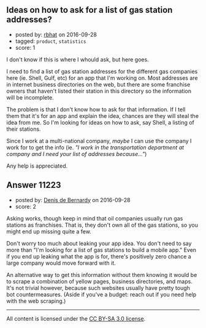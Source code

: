 ## Ideas on how to ask for a list of gas station addresses?

- posted by: [rbhat](https://stackexchange.com/users/2967721/rbhat) on 2016-09-28
- tagged: `product`, `statistics`
- score: 1

I don't know if this is where I whould ask, but here goes.

I need to find a list of gas station addresses for the different gas companies here (ie. Shell, Gulf, etc) for an app that I'm working on. Most addresses are in internet business directories on the web, but there are some franchise owners that haven't listed their station in this directory so the information will be incomplete.

The problem is that I don't know how to ask for that information. If I tell them that it's for an app and explain the idea, chances are they will steal the idea from me. So I'm looking for ideas on how to ask, say Shell, a listing of their stations.

Since I work at a multi-national company, *maybe* I can use the company I work for to get the info (ie. *"I work in the transportation department at company and I need your list of addresses because..."*)

Any help is appreciated.


## Answer 11223

- posted by: [Denis de Bernardy](https://stackexchange.com/users/182468/denis-de-bernardy) on 2016-09-28
- score: 2

Asking works, though keep in mind that oil companies usually run gas stations as franchises. That is, they don't own all of the gas stations, so you might end up missing quite a few.

Don't worry too much about leaking your app idea. You don't need to say more than "I'm looking for a list of gas stations to build a mobile app." Even if you end up leaking what the app is for, there's positively zero chance a large company would move forward with it.

An alternative way to get this information without them knowing it would be to scrape a combination of yellow pages, business directories, and maps. It's not trivial however, because such websites usually have pretty tough bot countermeasures. (Aside if you've a budget: reach out if you need help with the web scraping.)



---

All content is licensed under the [CC BY-SA 3.0 license](https://creativecommons.org/licenses/by-sa/3.0/).
